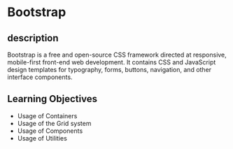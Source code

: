 # Bootstrap

## description
Bootstrap is a free and open-source CSS framework directed at responsive, mobile-first front-end web development. It contains CSS and JavaScript design templates for typography, forms, buttons, navigation, and other interface components.

## Learning Objectives

- Usage of Containers
- Usage of the Grid system
- Usage of Components
- Usage of Utilities